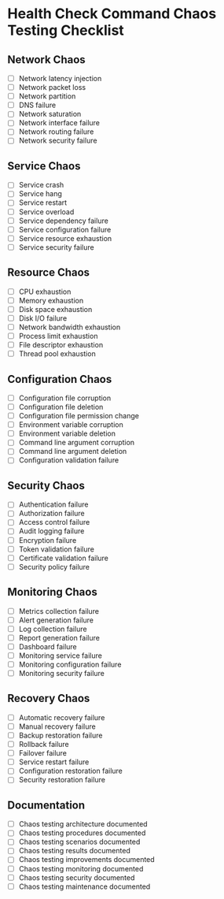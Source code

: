 # Health Check Command Chaos Testing Checklist

## Network Chaos
- [ ] Network latency injection
- [ ] Network packet loss
- [ ] Network partition
- [ ] DNS failure
- [ ] Network saturation
- [ ] Network interface failure
- [ ] Network routing failure
- [ ] Network security failure

## Service Chaos
- [ ] Service crash
- [ ] Service hang
- [ ] Service restart
- [ ] Service overload
- [ ] Service dependency failure
- [ ] Service configuration failure
- [ ] Service resource exhaustion
- [ ] Service security failure

## Resource Chaos
- [ ] CPU exhaustion
- [ ] Memory exhaustion
- [ ] Disk space exhaustion
- [ ] Disk I/O failure
- [ ] Network bandwidth exhaustion
- [ ] Process limit exhaustion
- [ ] File descriptor exhaustion
- [ ] Thread pool exhaustion

## Configuration Chaos
- [ ] Configuration file corruption
- [ ] Configuration file deletion
- [ ] Configuration file permission change
- [ ] Environment variable corruption
- [ ] Environment variable deletion
- [ ] Command line argument corruption
- [ ] Command line argument deletion
- [ ] Configuration validation failure

## Security Chaos
- [ ] Authentication failure
- [ ] Authorization failure
- [ ] Access control failure
- [ ] Audit logging failure
- [ ] Encryption failure
- [ ] Token validation failure
- [ ] Certificate validation failure
- [ ] Security policy failure

## Monitoring Chaos
- [ ] Metrics collection failure
- [ ] Alert generation failure
- [ ] Log collection failure
- [ ] Report generation failure
- [ ] Dashboard failure
- [ ] Monitoring service failure
- [ ] Monitoring configuration failure
- [ ] Monitoring security failure

## Recovery Chaos
- [ ] Automatic recovery failure
- [ ] Manual recovery failure
- [ ] Backup restoration failure
- [ ] Rollback failure
- [ ] Failover failure
- [ ] Service restart failure
- [ ] Configuration restoration failure
- [ ] Security restoration failure

## Documentation
- [ ] Chaos testing architecture documented
- [ ] Chaos testing procedures documented
- [ ] Chaos testing scenarios documented
- [ ] Chaos testing results documented
- [ ] Chaos testing improvements documented
- [ ] Chaos testing monitoring documented
- [ ] Chaos testing security documented
- [ ] Chaos testing maintenance documented 